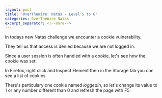 ```yaml
---
layout: post
title: 'OverTheWire: Natas - Level 5 to 6'
categories: OverTheWire Natas
excerpt_separator: <!--more-->
---
```


In todays new Natas challenge we encounter a cookie vulnerability.

They tell us that access is denied because we are not logged in. 

Since a user session is often handled with a cookie, let's see how the cookie was set.

In Firefox, right click and Inspect Element then in the Storage tab you can see a list of cookies.

There's particulary one cookie named *loggedin*, so let's change its value to 1 or any number different than 0 and refresh the page with F5.


